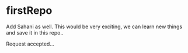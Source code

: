# firstRepo

Add Sahani as well. This would be very exciting, we can learn new things and save it in this repo..

Request accepted...
